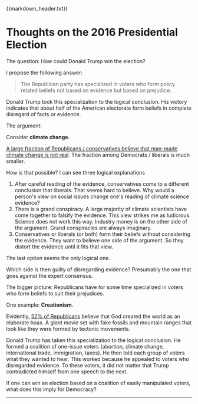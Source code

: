 {{markdown_header.txt}}


# Thoughts on the 2016 Presidential Election

The question: How could Donald Trump win the election?

I propose the following answer: 

> The Republican party has specialized in voters who form policy related beliefs not based on evidence but based on prejudice. 

Donald Trump took this specialization to the logical conclusion. His victory indicates that about half of the American electorate form beliefs in complete disregard of facts or evidence.

The argument: 

Consider **climate change**.

[A large fraction of Republicans / conservatives believe that man-made climate change is not real](https://www.scientificamerican.com/article/many-more-republicans-now-believe-in-climate-change/). The fraction among Democrats / liberals is much smaller.

How is that possible? I can see three logical explanations

1. After careful reading of the evidence, conservatives come to a different conclusion that liberals. 
	That seems hard to believe. Why would a person's view on social issues change one's reading of climate science evidence?
2. There is a grand conspiracy. A large majority of climate scientists have come together to falsify the evidence.
	This view strikes me as ludicrous. Science does not work this way. Industry money is on the other side of the argument. Grand conspiracies are always imaginary. 
3. Conservatives or liberals (or both) form their beliefs without considering the evidence. They want to believe one side of the argument. So they distort the evidence until it fits that view.

The last option seems the only logical one.

Which side is then guilty of disregarding evidence? Presumably the one that goes against the expert consensus.

The bigger picture: Republicans have for some time specialized in voters who form beliefs to suit their prejudices. 

One example: **Creationism**. 

Evidently, [52% of Republicans](http://www.gallup.com/poll/145286/four-americans-believe-strict-creationism.aspx) believe that God created the world as an elaborate hoax. A giant movie set with fake fossils and mountain ranges that look like they were formed by tectonic movements.

Donald Trump has taken this specialization to the logical conclusion. He formed a coalition of one-issue voters (abortion, climate change, international trade, immigration, taxes). He then told each group of voters what they wanted to hear. This worked because he appealed to voters who disregarded evidence. To these voters, it did not matter that Trump contradicted himself from one speech to the next.

If one can win an election based on a coalition of easily manipulated voters, what does this imply for Democracy?

-------